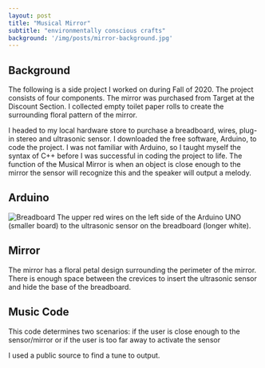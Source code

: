 ```yaml
---
layout: post
title: "Musical Mirror"
subtitle: "environmentally conscious crafts"
background: '/img/posts/mirror-background.jpg'
---
```


## Background 
The following is a side project I worked on during Fall of 2020. The project consists of four components. The mirror was purchased from Target at the Discount Section. I collected empty toilet paper rolls to create the surrounding floral pattern of the mirror.

I headed to my local hardware store to purchase a breadboard, wires, plug-in stereo and ultrasonic sensor. I downloaded the free software, Arduino, to code the project. I was not familiar with Arduino, so I taught myself the syntax of C++ before I was successful in coding the project to life. The function of the Musical Mirror is when an object is close enough to the mirror the sensor will recognize this and the speaker will output a melody.

## Arduino
![Breadboard](/assets/img/posts/breadboard.jpg)
The upper red wires on the left side of the Arduino UNO (smaller board) to the ultrasonic sensor on the breadboard (longer white).

## Mirror
The mirror has a floral petal design surrounding the perimeter of the mirror. There is enough space between the crevices to insert the ultrasonic sensor and hide the base of the breadboard.

## Music Code
This code determines two scenarios: if the user is close enough to the sensor/mirror or if the user is too far away to activate the sensor

I used a public source to find a tune to output.